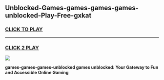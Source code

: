 
## Unblocked-Games-games-games-games-unblocked-Play-Free-gxkat
<h3>
<a href="https://premium76.site?title=games-games-games-unblocked&ref=18A1">CLICK TO PLAY</a></h3>
<hr>

<h3>
<a href="https://premium76.site?title=games-games-games-unblocked&ref=18A1">CLICK 2 PLAY</a>
  
</h3>

<a href="https://premium76.site?title=games-games-games-unblocked&ref=18A1"><img src="https://clearcache.store/games.png"></a>


**games-games-games-unblocked games unblocked: Your Gateway to Fun and Accessible Online Gaming**
